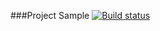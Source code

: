 ###Project Sample [![Build status](https://ci.appveyor.com/api/projects/status/4anylnl8x6207v75?svg=true)](https://ci.appveyor.com/project/Alexandra-Matyukhina/ci-settings)